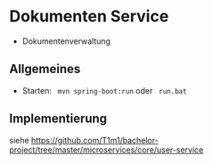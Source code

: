# Dokumenten Service
- Dokumentenverwaltung

## Allgemeines
- Starten: ``` mvn spring-boot:run``` oder ``` run.bat```


## Implementierung
siehe https://github.com/T1m1/bachelor-project/tree/master/microservices/core/user-service

